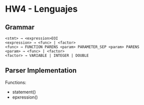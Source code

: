 # HW4 - Lenguajes

## Grammar


```
<stmt> → <expression>EOI
<expression> → <func> | <factor>
<func> → FUNCTION PARENS <param> PARAMETER_SEP <param> PARENS
<param> → <func> | <factor>
<factor> → VARIABLE | INTEGER | DOUBLE
```

## Parser Implementation 

Functions: 

- statement()
- epxression()

